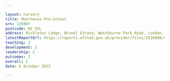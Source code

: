 ```yaml
---

layout: nursery
title: Moorhouse Pre-School
urn: 135067
postcode: W2 5UL
address: Mickleton Lodge, Brunel Estate, Westbourne Park Road, London, W2 5UL
latestReportUrl: https://reports.ofsted.gov.uk/provider/files/2516869/urn/135067.pdf
teaching: 2
development: 2
leadership: 2
outcomes: 2
overall: 2
date: 6 October 2015

---
```

